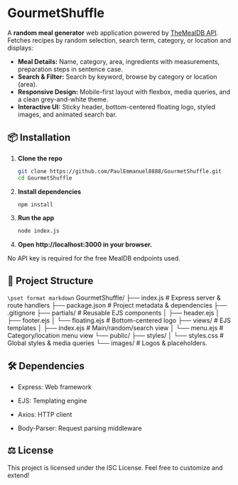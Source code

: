 # GourmetShuffle

A **random meal generator** web application powered by [TheMealDB API](https://www.themealdb.com). Fetches recipes by random selection, search term, category, or location and displays:

- **Meal Details:** Name, category, area, ingredients with measurements, preparation steps in sentence case.  
- **Search & Filter:** Search by keyword, browse by category or location (area).  
- **Responsive Design:** Mobile-first layout with flexbox, media queries, and a clean grey-and-white theme.  
- **Interactive UI:** Sticky header, bottom-centered floating logo, styled images, and animated search bar.  

## 📦 Installation

1. **Clone the repo**  
   ```bash
   git clone https://github.com/PaulEmmanuel8888/GourmetShuffle.git
   cd GourmetShuffle
2. **Install dependencies**
   ```bash
   npm install
3. **Run the app**
   ```bash
   node index.js
4. **Open http://localhost:3000 in your browser.**

No API key is required for the free MealDB endpoints used.

## 📁 Project Structure
   `\pset format markdown`
   GourmetShuffle/
   ├── index.js             # Express server & route handlers
   ├── package.json         # Project metadata & dependencies
   ├── .gitignore
   ├── partials/            # Reusable EJS components
   │   ├── header.ejs
   │   ├── footer.ejs
   │   └── floating.ejs     # Bottom-centered logo
   ├── views/               # EJS templates
   │   ├── index.ejs        # Main/random/search view
   │   └── menu.ejs         # Category/location menu view
   └── public/
       ├── styles/
       │   └── styles.css   # Global styles & media queries
       └── images/          # Logos & placeholders.

## 🛠 Dependencies
- Express: Web framework

- EJS: Templating engine

- Axios: HTTP client

- Body-Parser: Request parsing middleware
## ⚖️ License
This project is licensed under the ISC License. Feel free to customize and extend!
